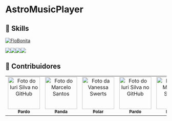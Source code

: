 # AstroMusicPlayer
## 🚀 Skills
[![FloBonita](https://github-readme-stats.vercel.app/api/top-langs/?username=iuricode&hide=html&layout=compact&theme=radical)](https://github.com/FloBonita/AstroMusicPlayer/)

<img src="https://img.shields.io/badge/GitHub-100000?style=for-the-badge&logo=github&logoColor=white" /><a href="https://www.figma.com/file/OWHhOz9WaMQj87fO9RColt/PlayerMusic?node-id=0%3A1"><img src="https://img.shields.io/badge/figma-%23F24E1E.svg?style=for-the-badge&logo=figma&logoColor=white" /></a><img src="https://img.shields.io/badge/Amazon_AWS-232F3E?style=for-the-badge&logo=amazon-aws&logoColor=white" /><a href="https://trello.com/b/R7hzjttr/potatos"><img src="https://img.shields.io/badge/Trello-%23026AA7.svg?style=for-the-badge&logo=Trello&logoColor=white" /></a>
<!--
**Aplicações e Dados**

  ![C++](https://img.shields.io/badge/-C++-333333?style=flat&logo=C%2B%2B&logoColor=00599C)
  ![Java](https://img.shields.io/badge/-Java-333333?style=flat&logo=Java&logoColor=007396)
  ![JavaScript](https://img.shields.io/badge/-JavaScript-333333?style=flat&logo=javascript)
  ![HTML5](https://img.shields.io/badge/-HTML5-333333?style=flat&logo=HTML5)
  ![CSS](https://img.shields.io/badge/-CSS-333333?style=flat&logo=CSS3&logoColor=1572B6)
  ![Flutter](https://img.shields.io/badge/-Flutter-333333?style=flat&logo=Flutter)
  ![React](https://img.shields.io/badge/-React-333333?style=flat&logo=react)
  ![React Native](https://img.shields.io/badge/-React%20Native-333333?style=flat&logo=react)
  ![Jest](https://img.shields.io/badge/-Jest-333333?style=flat&logo=jest)
  ![MySQL](https://img.shields.io/badge/-MySQL-333333?style=flat&logo=mysql)

**Utilidades**

  ![Insomnia](https://img.shields.io/badge/-Insomnia-333333?style=flat&logo=insomnia)
  ![Postman](https://img.shields.io/badge/-Postman-333333?style=flat&logo=postman)

**DevOps**

  ![Git](https://img.shields.io/badge/-Git-333333?style=flat&logo=git)
  ![GitHub](https://img.shields.io/badge/-GitHub-333333?style=flat&logo=github)
  ![Bitbucket](https://img.shields.io/badge/-Bitbucket-333333?style=flat&logo=bitbucket)
  ![Docker](https://img.shields.io/badge/-Docker-333333?style=flat&logo=docker)
  ![Travis](https://img.shields.io/badge/-Travis-333333?style=flat&logo=travis)

**Ferramentas de Desenvolvimento**

  ![Visual Studio Code](https://img.shields.io/badge/-Visual%20Studio%20Code-333333?style=flat&logo=visual-studio-code&logoColor=007ACC)
  ![Eclipse](https://img.shields.io/badge/-Eclipse-333333?style=flat&logo=eclipse-ide&logoColor=2C2255)
  ![Trello](https://img.shields.io/badge/-Trello-333333?style=flat&logo=trello&logoColor=007ACC)
  ![Figma](https://img.shields.io/badge/-Figma-333333?style=flat&logo=figma&logoColor=007ACC)
  ![Adobe XD](https://img.shields.io/badge/-Adobe%20XD-333333?style=flat&logo=adobe-xd&logoColor=007ACC)-->


## 🌈 Contribuidores<br>

<table>
  <tr>
    <td align="center">
      <a href="#">
        <img src="https://scontent.fcgh23-1.fna.fbcdn.net/v/t39.30808-6/fr/cp0/e15/q65/241657557_3017404508539992_4810359102052640298_n.jpg?_nc_cat=103&ccb=1-5&_nc_sid=85a577&efg=eyJpIjoidCJ9&_nc_ohc=w7qwiDQu_3wAX9ujuME&tn=P6OLuRRAZnz23Ykk&_nc_ht=scontent.fcgh23-1.fna&oh=b5973f75df1a4965ea80c7b41df033c4&oe=6158F948" width="100px;" alt="Foto do Iuri Silva no GitHub"/><br>
        <sub>
          <b>Pardo</b>
        </sub>
      </a>
    </td>
    <td align="center">
      <a href="#">
        <img src="https://scontent.fcgh2-1.fna.fbcdn.net/v/t31.18172-8/13640945_1105578349536245_8918041320072810827_o.jpg?_nc_cat=105&ccb=1-5&_nc_sid=a9b1d2&_nc_eui2=AeGhsZ_xnWu21WkN_DW_Yc4s1y_THMAeuE7XL9McwB64Tp8nuZ-IzMMILmAzH3tHCYGSsubbbas6Vd8mEcq4gIe_&_nc_ohc=cuxIlEUvqzQAX-FQXFy&_nc_ht=scontent.fcgh2-1.fna&oh=88abbc4bf7e9b0289b4d3d87a2ccaff0&oe=617B3A23" width="100px;" alt="Foto do Marcelo Santos"/><br>
        <sub>
          <b>Panda</b>
        </sub>
      </a>
    </td>
    <td align="center">
      <a href="#">
        <img src="https://static.wikia.nocookie.net/ursossemcurso/images/9/94/39ebd0ffba418c90c9886c96d92ab8f6.jpg/revision/latest?cb=20200420001447&path-prefix=pt-br" width="100px;" alt="Foto da Vanessa Swerts"/><br>
        <sub>
          <b>Polar</b>
        </sub>
      </a>
    </td>
    <td align="center">
      <a href="#">
        <img src="https://i.pinimg.com/originals/a0/10/42/a010424aba87eb38382f72459f3bf1aa.jpg" width="100px;" alt="Foto do Iuri Silva no GitHub"/><br>
        <sub>
          <b>Pardo</b>
        </sub>
      </a>
    </td>
    <td align="center">
      <a href="#">
        <img src="https://i.pinimg.com/originals/40/58/61/4058618af0baa000b7ee639418a61714.jpg" width="100px;" alt="Foto do Marcelo Santos"/><br>
        <sub>
          <b>Panda</b>
        </sub>
      </a>
    </td>
    <td align="center">
      <a href="#">
        <img src="https://static.wikia.nocookie.net/ursossemcurso/images/9/94/39ebd0ffba418c90c9886c96d92ab8f6.jpg/revision/latest?cb=20200420001447&path-prefix=pt-br" width="100px;" alt="Foto da Vanessa Swerts"/><br>
        <sub>
          <b>Polar</b>
        </sub>
      </a>
    </td>
  </tr>
</table>


 
